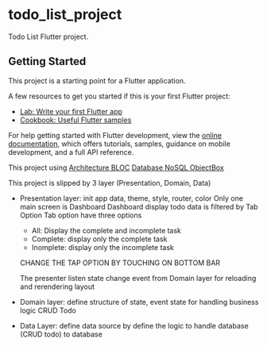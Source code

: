 # todo_list_project

Todo List Flutter project.

## Getting Started

This project is a starting point for a Flutter application.

A few resources to get you started if this is your first Flutter project:

- [Lab: Write your first Flutter app](https://docs.flutter.dev/get-started/codelab)
- [Cookbook: Useful Flutter samples](https://docs.flutter.dev/cookbook)

For help getting started with Flutter development, view the
[online documentation](https://docs.flutter.dev/), which offers tutorials,
samples, guidance on mobile development, and a full API reference.

This project using 
[Architecture BLOC](https://bloclibrary.dev/#/)
[Database NoSQL ObjectBox](https://objectbox.io)

This project is slipped by 3 layer (Presentation, Domain, Data)

- Presentation layer: init app data, theme, style, router, color
  Only one main screen is Dashboard
  Dashboard display todo data is filtered by Tab Option 
  Tab option have three options 
    - All: Display the complete and incomplete task
    - Complete: display only the complete task
    - Inomplete: display only the incomplete task
  
  CHANGE THE TAP OPTION BY TOUCHING ON BOTTOM BAR
  
  The presenter listen state change event from Domain layer for reloading and rerendering layout
  
- Domain layer: define structure of state, event state for handling business logic CRUD Todo

- Data Layer: define data source by define the logic to handle database (CRUD todo) to database
